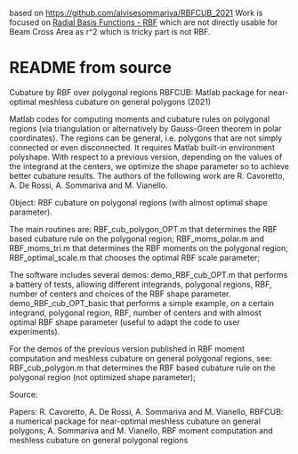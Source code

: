 based on https://github.com/alvisesommariva/RBFCUB_2021
Work is focused on [Radial Basis Functions - RBF](https://en.wikipedia.org/wiki/Radial_basis_function) which are not directly usable for Beam Cross Area as
r^2 which is tricky part is not RBF.

# README from source

Cubature by RBF over polygonal regions RBFCUB: Matlab package for near-optimal meshless cubature on general polygons (2021)

Matlab codes for computing moments and cubature rules on polygonal regions (via triangulation or alternatively by Gauss-Green theorem in polar coordinates). The regions can be general, i.e. polygons that are not simply connected or even disconnected. It requires Matlab built-in environment polyshape. With respect to a previous version, depending on the values of the integrand at the centers, we optimize the shape parameter so to achieve better cubature results. The authors of the following work are R. Cavoretto, A. De Rossi, A. Sommariva and M. Vianello.

Object: RBF cubature on polygonal regions (with almost optimal shape parameter).

The main routines are: RBF_cub_polygon_OPT.m that determines the RBF based cubature rule on the polygonal region; RBF_moms_polar.m and RBF_moms_tri.m that determines the RBF moments on the polygonal region; RBF_optimal_scale.m that chooses the optimal RBF scale parameter;

The software includes several demos: demo_RBF_cub_OPT.m that performs a battery of tests, allowing different integrands, polygonal regions, RBF, number of centers and choices of the RBF shape parameter. demo_RBF_cub_OPT_basic that performs a simple example, on a certain integrand, polygonal region, RBF, number of centers and with almost optimal RBF shape parameter (useful to adapt the code to user experiments).

For the demos of the previous version published in RBF moment computation and meshless cubature on general polygonal regions, see: RBF_cub_polygon.m that determines the RBF based cubature rule on the polygonal region (not optimized shape parameter);

Source:

Papers:
    R. Cavoretto, A. De Rossi, A. Sommariva and M. Vianello, RBFCUB: a numerical package for near-optimal meshless cubature on general polygons;
    A. Sommariva and M. Vianello, RBF moment computation and meshless cubature on general polygonal regions 


